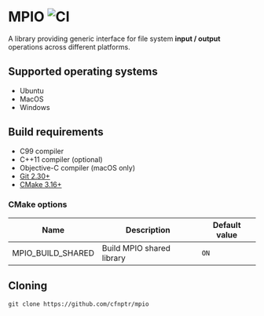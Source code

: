 # MPIO ![CI](https://github.com/cfnptr/mpio/actions/workflows/cmake.yml/badge.svg)

A library providing generic interface for file system **input / output** operations across different platforms.

## Supported operating systems

* Ubuntu
* MacOS
* Windows

## Build requirements

* C99 compiler
* C++11 compiler (optional)
* Objective-C compiler (macOS only)
* [Git 2.30+](https://git-scm.com/)
* [CMake 3.16+](https://cmake.org/)

### CMake options

| Name              | Description               | Default value |
|-------------------|---------------------------|---------------|
| MPIO_BUILD_SHARED | Build MPIO shared library | `ON`          |

## Cloning

```
git clone https://github.com/cfnptr/mpio
```

